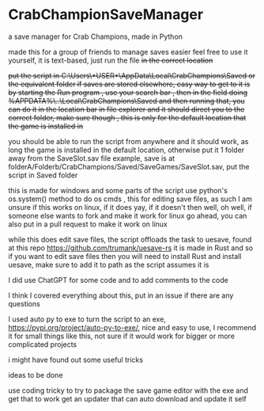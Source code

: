 # CrabChampionSaveManager
a save manager for Crab Champions, made in Python 

made this for a group of friends to manage saves easier 
feel free to use it yourself, it is text-based, just run the file ~~in the correct location~~

~~put the script in C:\\Users\\\*USER*\\AppData\Local\\CrabChampions\\Saved
or the equivalent folder if saves are stored elsewhere, easy way to get to it is by starting the Run program , use your search bar , then in the field doing %APPDATA%\\..\\Local\\CrabChampions\\Saved and then running that, you can do it in the location bar in file explorer and it should direct you to the correct folder, make sure though , this is only for the default location that the game is installed in~~

you should be able to run the script from anywhere and it should work, as long the game is installed in the default location, otherwise put it 1 folder away from the SaveSlot.sav file
example, save is at folderA/Folderb/CrabChampions/Saved/SaveGames/SaveSlot.sav, put the script in Saved folder

this is made for windows and some parts of the script use python's os.system() method to do os cmds , this for editing save files, as such I am unsure if this works on linux, if it does yay, if it doesn't then well, oh well, if someone else wants to fork and make it work for linux go ahead, you can also put in a pull request to make it work on linux

while this does edit save files, the script offloads the task to uesave, found at this repo https://github.com/trumank/uesave-rs
it is made in Rust and so if you want to edit save files then you will need to install Rust and install uesave, make sure to add it to path as the script assumes it is

I did use ChatGPT for some code and to add comments to the code

I think I covered everything about this, put in an issue if there are any questions

I used auto py to exe to turn the script to an exe, https://pypi.org/project/auto-py-to-exe/, nice and easy to use, I recommend it for small things like this, not sure if it would work for bigger or more complicated projects


i might have found out some useful tricks

ideas to be done 

use coding tricky to try to package the save game editor with the exe and get that to work
get an updater that can auto download and update it self
